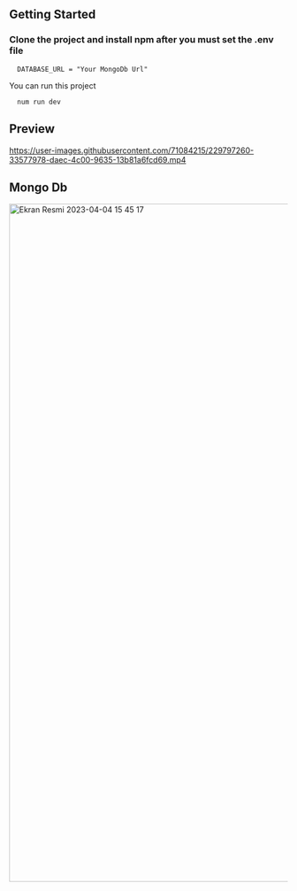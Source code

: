 
## Getting Started

### Clone the project and install npm after you must set the .env file 


``` 
  DATABASE_URL = "Your MongoDb Url"
```

You can run this project

```
  num run dev
```

## Preview



https://user-images.githubusercontent.com/71084215/229797260-33577978-daec-4c00-9635-13b81a6fcd69.mp4


## Mongo Db

<img width="1226" alt="Ekran Resmi 2023-04-04 15 45 17" src="https://user-images.githubusercontent.com/71084215/229797361-d7315bff-4ff6-451f-bc2f-c82b60fcef13.png">
